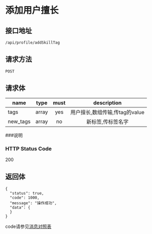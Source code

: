 # 添加用户擅长

## 接口地址

`/api/profile/addSkillTag`

## 请求方法

`POST`

## 请求体

| name     | type     | must     | description |
|----------|:--------:|:--------:|:--------:|
| tags | array   | yes      | 用户擅长,数组传输,传tag的value |
| new_tags     | array    | no      | 新标签,传标签名字 |


###说明


### HTTP Status Code

200

## 返回体
```json5
{
  "status": true,
  "code": 1000,
  "message": "操作成功",
  "data": {
  }
}
```

code请参见[消息对照表](消息对照表.md)
